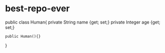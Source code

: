 # best-repo-ever

public class Human{
    private String name {get; set;}
    private Integer age {get; set;}

    public Human(){}
}